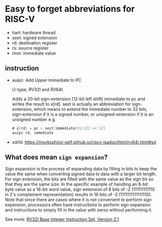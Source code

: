 # Easy to forget abbreviations for RISC-V

- hart: hardware thread
- sext: signed extension
- rd: destination register
- rs: source register
- imm: immediate value

## instruction

- auipc: Add Upper Immediate to PC

  U-type, RV32I and RV64I.

  Adds a 20-bit sign-extension (12-bit left shift) immediate to pc and writes the result to x[rd].
  sext is actually an abbreviation for sign-extension,
  which means to extend the immediate number to 32 bits,
  sign-extension if it is a signed number,
  or unsigned-extension if it is an unsigned number
  e.g.

  ```as
  # x[rd] = pc + sext(immediate[31:12] << 12)
  auipc rd, immediate
  ```

- sd/ld: <https://msyksphinz-self.github.io/riscv-isadoc/html/rv64i.html#sd>

## What does mean `sign expansion`?

Sign expansion is the process of expanding data by filling in bits to keep the value the same when converting signed data to data with a larger bit length.
For sign extension, the bits are filled with the same value as the sign bit so that they are the same size.
In the specific example of handling an 8-bit byte value as a 16-bit word value, sign extension of 8 bits of -2 (111111111110 in 2's complement representation) results in 16 bits of -2 (1111111111111110). Note that since there are cases where it is not convenient to perform sign expansion, processors often have instructions to perform sign expansion and instructions to simply fill in the value with zeros without performing it.

See more: [RV32I Base Integer Instruction Set, Version 2.1](https://five-embeddev.com/riscv-isa-manual/latest/rv32.html#integer-computational-instructions)
